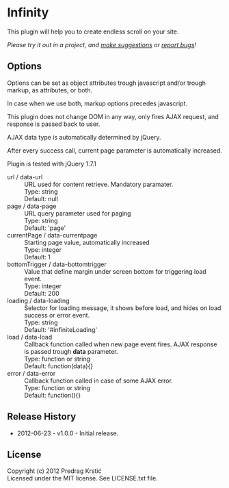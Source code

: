 # Infinity

This plugin will help you to create endless scroll on your site.

_Please try it out in a project, and [make suggestions][issues] or [report bugs][issues]!_

## Options

Options can be set as object attributes trough javascript and/or trough markup, as attributes, or both.

In case when we use both, markup options precedes javascript.

This plugin does not change DOM in any way, only fires AJAX request, and response is passed back to user. 

AJAX data type is automatically determined by jQuery. 

After every success call, current page parameter is automatically increased.

Plugin is tested with jQuery 1.7.1

<dl>
<dt> url / data-url </dt>
<dd>URL used for content retrieve. Mandatory paramater.<br>
Type: string<br>
Default: null
</dd>
<dt>page / data-page</dt>
<dd>URL query parameter used for paging<br>
Type: string<br>
Default: 'page'
</dd>
<dt> currentPage / data-currentpage</dt>
<dd>Starting page value, automatically increased<br>
Type: integer<br>
Default: 1
</dd>
<dt> bottomTrigger / data-bottomtrigger </dt>
<dd>Value that define margin under screen bottom for triggering load event.<br>
Type: integer<br>
Default: 200
</dd>
<dt> loading / data-loading</dt>
<dd>Selector for loading message, it shows before load, and hides on load success or error event.<br>
Type: string<br>
Default: '#infiniteLoading'
</dd>
<dt> load / data-load</dt>
<dd>Callback function called when new page event fires. AJAX response is passed trough <b>data</b> parameter.<br>
Type: function or string<br>
Default: function(data){}
</dd>
<dt> error / data-error</dt>
<dd>Callback function called in case of some AJAX error.<br>
Type: function or string<br>
Default: function(){}
</dd>
</dl>

## Release History

* 2012-06-23 - v1.0.0 - Initial release.

## License
Copyright (c) 2012 Predrag Krstić  
Licensed under the MIT license.  See LICENSE.txt file.

[issues]: /pkrstic/tabs/issues
